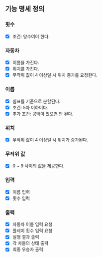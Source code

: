 ## 기능 명세 정의
### 횟수
- [x] 조건: 양수여야 한다.
### 자동차
- [x] 이름을 가진다.
- [x] 위치를 가진다.
- [x] 무작위 값이 4 이상일 시 위치 증가를 요청한다.
### 이름
- [x] 쉼표를 기준으로 분할된다.
- [x] 조건: 5자 이하이다.
- [x] 추가 조건: 공백이 있으면 안 된다.
### 위치
- [x] 무작위 값이 4 이상일 시 위치가 증가된다.
### 무작위 값
- [x] 0 ~ 9 사이의 값을 제공한다.
### 입력
- [x] 이름 입력
- [x] 횟수 입력
### 출력
- [x] 자동차 이름 입력 요청
- [x] 플레이 횟수 입력 요청
- [x] 실행 결과 출력
- [x] 각 차들의 상태 출력
- [x] 최종 우승자 출력
